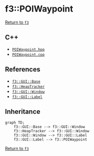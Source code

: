 # f3::POIWaypoint

[Return to `f3`](/docs/f3.md)

## C++

- [`POIWaypoint.hpp`](/src/f3/POIWaypoint.hpp)
- [`POIWaypoint.cpp`](/src/f3/POIWaypoint.cpp)

## References

- [`f3::GUI::Base`](/docs/f3/GUI/Base.md)
- [`f3::HeapTracker`](/docs/f3/HeapTracker.md)
- [`f3::GUI::Window`](/docs/f3/GUI/Window.md)
- [`f3::GUI::Label`](/docs/f3/GUI/Label.md)

## Inheritance

```mermaid
graph TD;
    f3::GUI::Base --> f3::GUI::Window
    f3::HeapTracker --> f3::GUI::Window
    f3::GUI::Window --> f3::GUI::Label
    f3::GUI::Label --> f3::POIWaypoint
```

[Return to `f3`](/docs/f3.md)